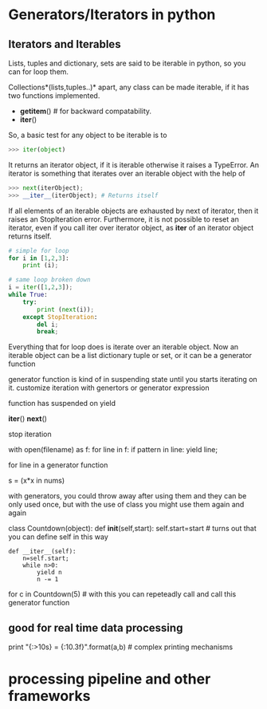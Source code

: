 Generators/Iterators in python 
=== 

## Iterators and Iterables 
Lists, tuples and dictionary, sets are said to be iterable in python, so you can for loop them. 

Collections*(lists,tuples..)* apart, any class can be made iterable, if it has two functions implemented. 

-  __getitem__() # for  backward compatability. 
-  __iter__()

So, a basic test for any object to be iterable is to 

```python 
>>> iter(object)
```
It returns an iterator object, if it is iterable otherwise it raises a TypeError. An iterator is something that iterates over an iterable object with the help of 

```python
>>> next(iterObject);
>>> __iter__(iterObject); # Returns itself
``` 
If all elements of an iterable objects are exhausted by next of iterator, then it raises an StopIteration error. Furthermore, it is not possible to reset an iterator, even if you call iter over iterator object, as __iter__ of an iterator object returns itself. 

```python
# simple for loop 
for i in [1,2,3]:
	print (i);

# same loop broken down 
i = iter([1,2,3]);
while True:
	try:
		print (next(i));
	except StopIteration:
		del i; 
		break; 	 	 
``` 

Everything that for loop does is iterate over an iterable object. 
Now an iterable object can be a list dictionary tuple or set, or it can be a generator function 

generator function is kind of in suspending state until you starts iterating on it.
customize iteration with genertors or generator expression 


function has suspended on yield 

__iter__()
__next__()

stop iteration 

with open(filename) as f: 
	for line in f:
		if pattern in line: 
			yield line; 

for line in a generator function 

s = (x*x in nums)

with generators, you could throw away after using them and they can be only used once, but with the use of class you might use them again and again 

class Countdown(object):
	def __init__(self,start):
		self.start=start # turns out that you can define self in this way 

	def __iter__(self):
		n=self.start; 
		while n>0:
			yield n 
			n -= 1 

for c in Countdown(5)	 # with this you can repeteadly call and call this generator function

## good for real time data processing 
print "{:>10s} = {:10.3f}".format(a,b) # complex printing mechanisms 

# processing pipeline and other frameworks 




